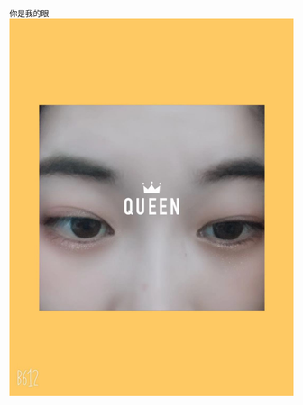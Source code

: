 <span style="font-size:22">你是我的眼</span>
![ss](https://github.com/momologo/myLoveXia.github.io/blob/master/one.jpg)

